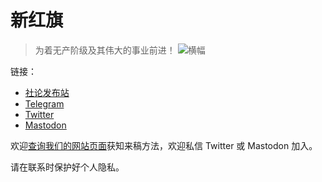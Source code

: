 # 新红旗

> 为着无产阶级及其伟大的事业前进！
> ![横幅](https://bbvsukzcbmlmapdkuybx.supabase.co/storage/v1/object/public/bed/0.2403443671201544.jpg)

链接：
- [社论发布站](https://newhongqi.eu.org/)
- [Telegram](https://t.me/newhongqi/)
- [Twitter](https://twitter.com/newhongqi)
- [Mastodon](https://mstdn.social/@newhongqi@newsie.social)

欢迎[查询我们的网站页面](https://newhongqi.eu.org/art/47)获知来稿方法，欢迎私信 Twitter 或 Mastodon 加入。

请在联系时保护好个人隐私。
